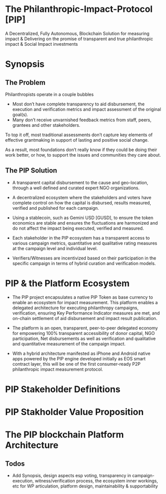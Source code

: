 # The Philanthropic-Impact-Protocol [PIP]
A Decentralized, Fully Autonomous, Blockchain Solution for measuring impact & Delivering on the promise of transparent and true philanthropic impact & Social Impact investments 

# Synopsis
## The Problem
Philanthropists operate in a couple bubbles
- Most don’t have complete transparency to aid disbursement, the execution and verification metrics and impact assessment of the original goal(s).
- Many don’t receive unvarnished feedback metrics from staff, peers, grantees and other stakeholders.

To top it off, most traditional assessments don’t capture key elements of effective grantmaking in support of lasting and positive social change.

As a result, most foundations don’t really know if they could be doing their work better, or how, to support the issues and communities they care about.


## The PIP Solution

- A transparent capital disbursement to the cause and geo-location, through a well defined and curated expert NGO organizations.

- A decentralized ecosystem where the stakeholders and voters have complete control on how the capital is disbursed, results measured, verified and published for each campaign.

- Using a stablecoin, such as Gemini USD [GUSD], to ensure the token economics are stable and ensures the fluctuations are harmonized and do not affect the impact being executed, verified and measured.

- Each stakeholder in the PIP ecosystem has a transparent access to various campaign metrics, quantitative and qualitative rating measures at the campaign level and individual level.

- Verifiers/Witnesses are incentivized based on their participation in the specific campaign in terms of hybrid curation and verification models.

# PIP & the Platform Ecosystem

- The PIP project encapsulates a native PIP Token as base currency to enable an ecosystem for impact measurement. This platform enables a delegated architecture for executing philanthropy campaigns, verification, ensuring Key Performance Indicator measures are met, and on-chain settlement of aid disbursement and impact result publication.

- The platform is an open, transparent, peer-to-peer delegated economy for empowering 100% transparent accessibility of donor capital, NGO participation, Net disbursements as well as verification and qualitative and quantitative measurement of the campaign impact.

- With a hybrid architecture manifested as iPhone and Android native apps powered by the PIP engine developed initially as EOS smart contract layer,  this will be one of the first consumer-ready P2P philanthropic impact measurement protocol.

# PIP Stakeholder Definitions

# PIP Stakholder Value Proposition

# The PIP blockchain Platform Architecture


## Todos
- Add Synopsis, design aspects esp voting, transparency in campaign-execution, witness/verification process, the ecosystem inner workings, etc for WP articulation, platform design, maintainability & supportability